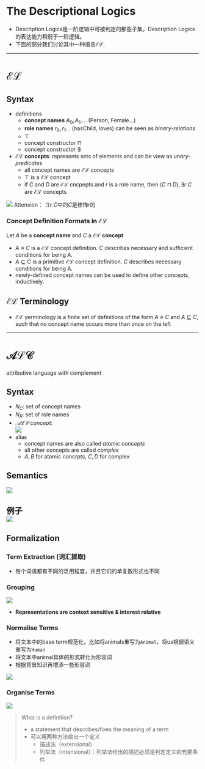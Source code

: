 # The Descriptional Logics
+ Description Logics是一阶逻辑中可被判定的那些子集。Description Logics的表达能力稍弱于一阶逻辑。
+ 下面的部分我们讨论其中一种语言$\mathcal{EL}$.
---
# $\mathcal{EL}$
## Syntax
+ definitions
  + **concept names** $A_0, A_1...$. (Person, Female...)
  + **role names** $r_0, r_1...$ (hasChild, loves) can be seen as *binary-relations*
  + $\top$
  + concept constructor $\sqcap$
  + concept constructor $\exists$
+ $\mathcal{EL}$ **concepts**: represents sets of elements and can be view as *unary-predicates* 
  + all concept names are $\mathcal{EL}$ concepts
  + $\top$ is a $\mathcal{EL}$ concept
  + if $C$ and $D$ are $\mathcal{EL}$ cncpepts and $r$ is a role name, then $(C\sqcap D), \exists r.C$ are $\mathcal{EL}$ concepts

![](img/2020-02-25-15-28-01.png)
Attension： $\exists r.C$中的$C$是修饰$r$的

### Concept Definition Formats in $\mathcal{EL}$
Let $A$ be a **concept name** and $C$ a $\mathcal{EL}$ **concept**
+ $A\equiv C$ is a $\mathcal{EL}$ concept definition. $C$ describes necessary and sufficient conditions for being $A$.
+ $A\sqsubseteq C$ is a primitive $\mathcal{EL}$ concept definition. $C$ describes necessary conditions for being A. 
+ newly-defined concept names can be used to define other concepts, inductively.

## $\mathcal{EL}$ Terminology
+ $\mathcal{EL}$ yerminology is a finite set of definitions of the form $A\equiv C$ and $A\sqsubseteq C$, such that no concept name occurs more than once on the left


---
# $\mathcal{ALC}$
attributive language with complement

## Syntax
+ $N_C$: set of concept names
+ $N_R$: set of role names
+ *$\mathcal{ALC}$ concept*:  
  ![](img/2020-03-03-15-37-31.png)
+ alias
  + concept names are also called *atomic concepts*
  + all other concepts are called *complex*
  + $A,B$ for atomic concrpts, $C,D$ for complex

## Semantics
![](img/2020-03-03-15-43-17.png)

例子  
![](img/2020-03-03-15-46-15.png)
---
## Formalization
### Term Extraction (词汇提取)
+ 每个词语都有不同的泛用程度，并且它们的单复数形式也不同

### Grouping
![](img/2020-03-03-14-23-38.png)
+ **Representations are context sensitive & interest relative**

### Normalise Terms
+ 将文本中的base term规范化，比如将animals重写为`Animal`，将us根据语义重写为`Human`
+ 将文本中animal具体的形式转化为形容词
+ 根据背景知识再增添一些形容词

![](img/2020-03-03-14-32-45.png)

### Organise Terms
![](img/2020-03-03-14-34-47.png)

> What is a definition?
> + a statement that describes/fixes the meaning of a term
> + 可以用两种方法给出一个定义
>   + 描述法（extensional）
>   + 列举法（intensional）：列举法给出的描述必须是判定定义的充要条件

